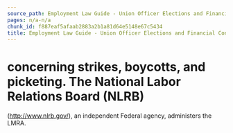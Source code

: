 ```yaml
---
source_path: Employment Law Guide - Union Officer Elections and Financial Controls.md
pages: n/a-n/a
chunk_id: f887eaf5afaab2883a2b1a81d64e5148e67c5434
title: Employment Law Guide - Union Officer Elections and Financial Controls
---
```

# concerning strikes, boycotts, and picketing. The National Labor Relations Board (NLRB)

(http://www.nlrb.gov/), an independent Federal agency, administers the LMRA.
